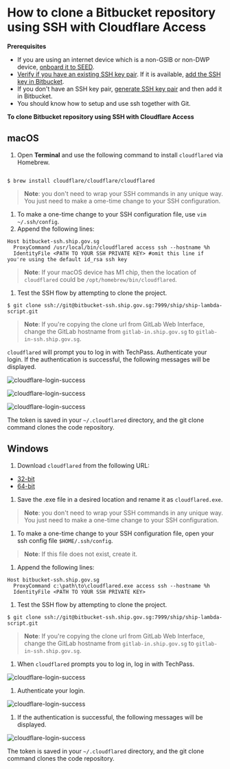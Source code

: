 # How to clone a Bitbucket repository using SSH with Cloudflare Access

**Prerequisites**

- If you are using an internet device which is a non-GSIB or non-DWP device, [onboard it to SEED](onboard-device/onboard-device-to-seed).
- [Verify if you have an existing SSH key pair](https://confluence.atlassian.com/bitbucketserver0717/creating-ssh-keys-1087535541.html#CreatingSSHkeys-1.CheckforexistingSSHkeys). If it is available, [add the SSH key in Bitbucket](https://bitbucket.ship.gov.sg/plugins/servlet/ssh/account/keys).
- If you don't have an SSH key pair, [generate SSH key pair](https://confluence.atlassian.com/bitbucketserver0717/creating-ssh-keys-1087535541.html#) and then add it in Bitbucket.
- You should know how to setup and use ssh together with Git.

**To clone Bitbucket repository using SSH with Cloudflare Access**

<!-- tabs:start -->

## **macOS**

1. Open **Terminal** and use the following command to install `cloudflared` via Homebrew.

```

$ brew install cloudflare/cloudflare/cloudflared

```
> **Note**:
> you don't need to wrap your SSH commands in any unique way. You just need to make a ome-time change to your SSH configuration.

1. To make a one-time change to your SSH configuration file, use `vim ~/.ssh/config`.
1. Append the following lines:

```
Host bitbucket-ssh.ship.gov.sg
  ProxyCommand /usr/local/bin/cloudflared access ssh --hostname %h
  IdentityFile <PATH TO YOUR SSH PRIVATE KEY> #omit this line if you're using the default id_rsa ssh key
```

> **Note**:
> If your macOS device has M1 chip, then the location of `cloudflared` could be `/opt/homebrew/bin/cloudflared`.

1. Test the SSH flow by attempting to clone the project.

```
$ git clone ssh://git@bitbucket-ssh.ship.gov.sg:7999/ship/ship-lambda-script.git

```

> **Note**:
> If you're copying the clone url from GitLab Web Interface, change the GitLab hostname from `gitlab-in.ship.gov.sg` to `gitlab-in-ssh.ship.gov.sg`.

`cloudflared` will prompt you to log in with TechPass. Authenticate your login. If the authentication is successful, the following messages will be displayed.

![cloudflare-login-success](../images/cloudflare-login-success-bitbucket-1.png)

![cloudflare-login-success](../images/cloudflare-login-success-bitbucket-2.png)

![cloudflare-login-success](../images/cloudflare-login-success-bitbucket-3.png)

The token is saved in your `~/.cloudflared` directory, and the git clone command clones the code repository.

## **Windows**

1. Download `cloudflared` from the following URL:
  - [32-bit](https://github.com/cloudflare/cloudflared/releases/latest/download/cloudflared-windows-386.exe)
  - [64-bit](https://github.com/cloudflare/cloudflared/releases/latest/download/cloudflared-windows-amd64.exe)

1. Save the .exe file in a desired location and rename it as `cloudflared.exe`.

> **Note**:
> you don't need to wrap your SSH commands in any unique way. You just need to make a one-time change to your SSH configuration.

1. To make a one-time change to your SSH configuration file, open your ssh config file `$HOME/.ssh/config`.

> **Note**:
> If this file does not exist, create it.


1. Append the following lines:

```
Host bitbucket-ssh.ship.gov.sg
  ProxyCommand c:\path\to\cloudflared.exe access ssh --hostname %h
  IdentityFile <PATH TO YOUR SSH PRIVATE KEY>
```
1. Test the SSH flow by attempting to clone the project.

```
$ git clone ssh://git@bitbucket-ssh.ship.gov.sg:7999/ship/ship-lambda-script.git

```

> **Note**:
> If you're copying the clone url from GitLab Web Interface, change the GitLab hostname from `gitlab-in.ship.gov.sg` to `gitlab-in-ssh.ship.gov.sg`.

1. When `cloudflared` prompts you to log in, log in with TechPass.

![cloudflare-login-success](../images/cloudflare-login-success-bitbucket-1.png)

1. Authenticate your login.

![cloudflare-login-success](../images/cloudflare-login-success-bitbucket-2.png)

1. If the authentication is successful, the following messages will be displayed.

![cloudflare-login-success](../images/cloudflare-login-success-bitbucket-3.png)

The token is saved in your `~/.cloudflared` directory, and the git clone command clones the code repository.
<!-- tabs:end -->

